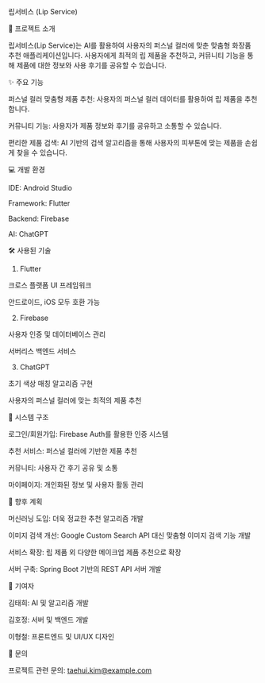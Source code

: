 립서비스 (Lip Service)

📱 프로젝트 소개

립서비스(Lip Service)는 AI를 활용하여 사용자의 퍼스널 컬러에 맞춘 맞춤형 화장품 추천 애플리케이션입니다. 사용자에게 최적의 립 제품을 추천하고, 커뮤니티 기능을 통해 제품에 대한 정보와 사용 후기를 공유할 수 있습니다.

✨ 주요 기능

퍼스널 컬러 맞춤형 제품 추천: 사용자의 퍼스널 컬러 데이터를 활용하여 립 제품을 추천합니다.

커뮤니티 기능: 사용자가 제품 정보와 후기를 공유하고 소통할 수 있습니다.

편리한 제품 검색: AI 기반의 검색 알고리즘을 통해 사용자의 피부톤에 맞는 제품을 손쉽게 찾을 수 있습니다.

💻 개발 환경

IDE: Android Studio

Framework: Flutter

Backend: Firebase

AI: ChatGPT

🛠️ 사용된 기술

1. Flutter

크로스 플랫폼 UI 프레임워크

안드로이드, iOS 모두 호환 가능

2. Firebase

사용자 인증 및 데이터베이스 관리

서버리스 백엔드 서비스

3. ChatGPT

초기 색상 매칭 알고리즘 구현

사용자의 퍼스널 컬러에 맞는 최적의 제품 추천

📂 시스템 구조

로그인/회원가입: Firebase Auth를 활용한 인증 시스템

추천 서비스: 퍼스널 컬러에 기반한 제품 추천

커뮤니티: 사용자 간 후기 공유 및 소통

마이페이지: 개인화된 정보 및 사용자 활동 관리

🚀 향후 계획

머신러닝 도입: 더욱 정교한 추천 알고리즘 개발

이미지 검색 개선: Google Custom Search API 대신 맞춤형 이미지 검색 기능 개발

서비스 확장: 립 제품 외 다양한 메이크업 제품 추천으로 확장

서버 구축: Spring Boot 기반의 REST API 서버 개발

👥 기여자

김태희: AI 및 알고리즘 개발

김호정: 서버 및 백엔드 개발

이형철: 프론트엔드 및 UI/UX 디자인

📧 문의

프로젝트 관련 문의: taehui.kim@example.com

